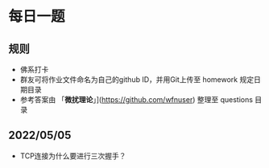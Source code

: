 # 每日一题
## 规则
- 佛系打卡
- 群友可将作业文件命名为自己的github ID，并用Git上传至 homework 规定日期目录
- 参考答案由 「**微扰理论**」](https://github.com/wfnuser) 整理至 questions 目录

## 2022/05/05
- TCP连接为什么要进行三次握手？
